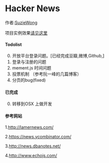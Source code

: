 Hacker News 
=======================================

    
作者:[SuzieWong](http://www.imsuzie.com)
    
项目实例效果[请见这里](http://geek.zjut.com/)    


#### Todolist

0. 开放平台登录问题。[已经完成豆瓣,微博,Github,]
1. 登录与注册的问题
2. mement.js 时间问题
3. 投票机制 （参考阮一峰的几篇博客）
4. 分页的bug(fixed)

#### 已完成

0. 转移到OSX 上做开发
    

#### 参考网站

1.http://lamernews.com/ 

2.https://news.ycombinator.com/ 

3.http://news.dbanotes.net/ 

4.http://www.echojs.com/

